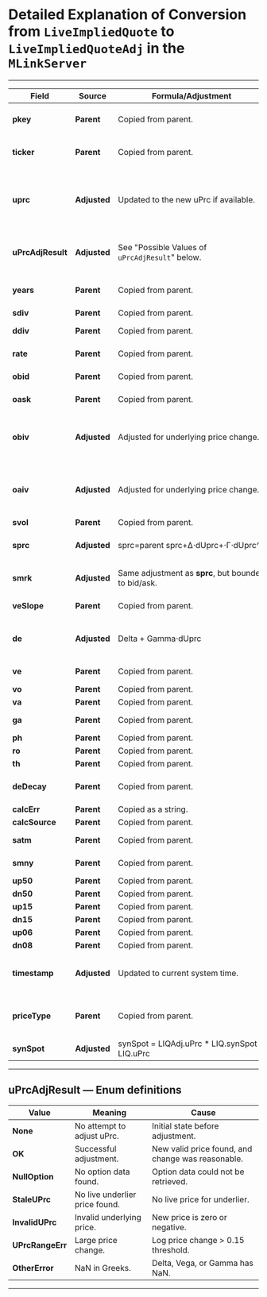 # **Detailed Explanation of Conversion from `LiveImpliedQuote` to `LiveImpliedQuoteAdj` in the `MLinkServer`**

---

| **Field**             | **Source**        | **Formula/Adjustment**                                           | **Errors/Bounds**                                | **Notes**                                     |
|----------------------|------------------|-------------------------------------------------------------------|-------------------------------------------------|----------------------------------------------|
| **pkey**              | **Parent**       | Copied from parent.                                              | None                                           | Unique identifier for the object.            |
| **ticker**            | **Parent**       | Copied from parent.                                              | None                                           | Stock or option ticker.                      |
| **uprc**              | **Adjusted**     | Updated to the new uPrc if available.                            | Bounded by limits, price change threshold.      | If adjustment fails, original price is retained. |
| **uPrcAdjResult**     | **Adjusted**     | See "Possible Values of `uPrcAdjResult`" below.  | See "Possible Values of `uPrcAdjResult`" below. | Indicates if uPrc was successfully adjusted. |
| **years**             | **Parent**       | Copied from parent.                                              | None                                           | Represents time to expiration.              |
| **sdiv**              | **Parent**       | Copied from parent.                                              | None                                           | sdiv                      |
| **ddiv**              | **Parent**       | Copied from parent.                                              | None                                           | discrete Dividend                   |
| **rate**              | **Parent**       | Copied from parent.                                              | None                                           | Risk-free interest rate.                    |
| **obid**              | **Parent**       | Copied from parent.                                              | None                                           | Option bid price.                            |
| **oask**              | **Parent**       | Copied from parent.                                              | None                                           | Option ask price.                            |
| **obiv**              | **Adjusted**     | Adjusted for underlying price change.                          | Bounded to min and max volatility limits.       | IV bounded to avoid out-of-range values.     |
| **oaiv**              | **Adjusted**     | Adjusted for underlying price change.                          | Bounded to min and max volatility limits.       | IV bounded to avoid out-of-range values.     |
| **svol**              | **Parent**       | Copied from parent.                                              | None                                           | surface vol                     |
| **sprc**              | **Adjusted**     | sprc=parent sprc+Δ⋅dUprc+⋅Γ⋅dUprc^2 | Bounded to be non-negative.                     | Represents surface price.     |
| **smrk**              | **Adjusted**     | Same adjustment as **sprc**, but bounded to bid/ask.            | bounded within bid/ask if applicable.           | Surface mark price bounded.|
| **veSlope**           | **Parent**       | Copied from parent.                                              | None                                           | Volatility slope     |
| **de**                | **Adjusted**     | Delta + Gamma⋅dUprc                                | bounded to [-1, +1] range.                       | Adjustment depends on the change in uPrc.   |
| **ve**                | **Parent**       | Copied from parent.                                              | Must be non-NaN.                                | Vega    |
| **vo**                | **Parent**       | Copied from parent.                                              | None                                           |   |
| **va**                | **Parent**       | Copied from parent.                                              | None                                           |  |
| **ga**                | **Parent**       | Copied from parent.                                              | Must be non-NaN.                                |  |
| **ph**                | **Parent**       | Copied from parent.                                              | None                                           |     |
| **ro**                | **Parent**       | Copied from parent.                                              | None                                           |               |
| **th**                | **Parent**       | Copied from parent.                                              | None                                           |                 |
| **deDecay**           | **Parent**       | Copied from parent.                                              | None                                           | Decay of delta over time.                  |
| **calcErr**           | **Parent**       | Copied as a string.                                              | None                                           |               |
| **calcSource**        | **Parent**       | Copied from parent.                                              | None                                           | Tick/Loop              |
| **satm**              | **Parent**       | Copied from parent.                                              | None                                           | ATM implied volatility.                   |
| **smny**              | **Parent**       | Copied from parent.                                              | None                                           | Surface moneyness        |
| **up50**              | **Parent**       | Copied from parent.                                              | None                                           |             |
| **dn50**              | **Parent**       | Copied from parent.                                              | None                                           |           |
| **up15**              | **Parent**       | Copied from parent.                                              | None                                           |             |
| **dn15**              | **Parent**       | Copied from parent.                                              | None                                           |             |
| **up06**              | **Parent**       | Copied from parent.                                              | None                                           |                |
| **dn08**              | **Parent**       | Copied from parent.                                              | None                                           |              |
| **timestamp**         | **Adjusted**     | Updated to current system time.                                  | None                                           | Reflects when the quote was adjusted.     |
| **priceType**         | **Parent**       | Copied from parent.                                              | None                                           | Source or type of price of underlier                 |
| **synSpot**           | **Adjusted**       | synSpot = LIQAdj.uPrc * LIQ.synSpot / LIQ.uPrc                 | None                                           | Synthetic spot price        |

---

## **uPrcAdjResult — Enum definitions**

| **Value**            | **Meaning**                      | **Cause**                                     |
|---------------------|-----------------------------------|----------------------------------------------|
| **None**             | No attempt to adjust uPrc.        | Initial state before adjustment.             |
| **OK**               | Successful adjustment.           | New valid price found, and change was reasonable. |
| **NullOption**       | No option data found.             | Option data could not be retrieved.          |
| **StaleUPrc**        | No live underlier price found.    | No live price for underlier.                |
| **InvalidUPrc**      | Invalid underlying price.         | New price is zero or negative.               |
| **UPrcRangeErr**     | Large price change.               | Log price change > 0.15 threshold.           |
| **OtherError**       | NaN in Greeks.                    | Delta, Vega, or Gamma has NaN.               |

---

